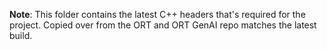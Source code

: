 **Note**:
This folder contains the latest C++ headers that's required for the project. Copied over from the ORT and ORT GenAI repo matches the latest build.